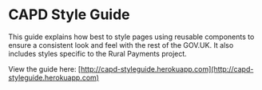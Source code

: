 CAPD Style Guide
================

This guide explains how best to style pages using reusable components to ensure a consistent look and feel with the rest of the GOV.UK. It also includes styles specific to the Rural Payments project.

View the guide here:
[http://capd-styleguide.herokuapp.com](http://capd-styleguide.herokuapp.com)